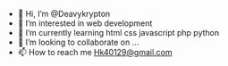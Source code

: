 - 👋 Hi, I’m @Deavykrypton
- 👀 I’m interested in web development
- 🌱 I’m currently learning html css javascript php python
- 💞️ I’m looking to collaborate on ...
- 📫 How to reach me 
Hk40129@gmail.com

<!---
Deavykrypton/Deavykrypton is a ✨ special ✨ repository because its `README.md` (this file) appears on your GitHub profile.
You can click the Preview link to take a look at your changes.
--->
